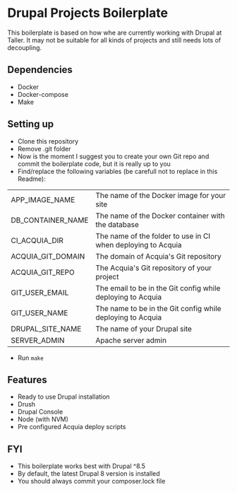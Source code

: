 # Drupal Projects Boilerplate
This boilerplate is based on how whe are currently working with Drupal at Taller. It may not be suitable for all kinds of projects and still needs lots of decoupling.

## Dependencies
 - Docker
 - Docker-compose
 - Make

## Setting up
 - Clone this repository
 - Remove .git folder
 - Now is the moment I suggest you to create your own Git repo and commit the boilerplate code, but it is really up to you
 - Find/replace the following variables (be carefull not to replace in this Readme):

|||
|---|---|
| APP_IMAGE_NAME | The name of the Docker image for your site |
| DB_CONTAINER_NAME | The name of the Docker container with the database |
| CI_ACQUIA_DIR | The name of the folder to use in CI when deploying to Acquia |
| ACQUIA_GIT_DOMAIN | The domain of Acquia's Git repository |
| ACQUIA_GIT_REPO | The Acquia's Git repository of your project |
| GIT_USER_EMAIL | The email to be in the Git config while deploying to Acquia |
| GIT_USER_NAME | The name to be in the Git config while deploying to Acquia |
| DRUPAL_SITE_NAME | The name of your Drupal site |
| SERVER_ADMIN | Apache server admin |

 - Run `make`

## Features
 - Ready to use Drupal installation
 - Drush
 - Drupal Console
 - Node (with NVM)
 - Pre configured Acquia deploy scripts

## FYI
 - This boilerplate works best with Drupal ^8.5
 - By default, the latest Drupal 8 version is installed
 - You should always commit your composer.lock file
